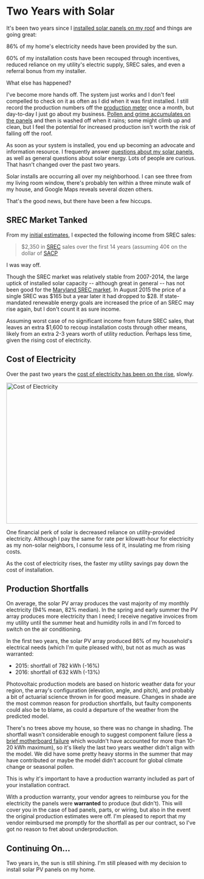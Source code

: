 <!-- title: Two Years with Solar -->
<!-- categories: essay -->
<!-- tags: solar -->
<!-- published: 2017-02-07T15:30:00-05:00 -->
<!-- updated: 2017-02-07T15:35:00-05:00 -->
<!-- summary: In the first two years, solar panels provided 86% of my home's electicity. -->

# Two Years with Solar

It's been two years since I [installed solar panels on my roof](/v2/solar/) and things are going great:

86% of my home's electricity needs have been provided by the sun.

60% of my installation costs have been recouped through incentives, reduced reliance on my utility's electric supply, SREC sales, and even a referral bonus from my installer.

What else has happened?

I've become more hands off. The system just works and I don't feel compelled to check on it as often as I did when it was first installed. I still record the production numbers off the [production meter](https://www.flickr.com/photos/techmsg/15933619976/in/album-72157649099138418/) once a month, but day-to-day I just go about my business. [Pollen and grime accumulates on the panels](https://www.flickr.com/photos/techmsg/26346252231/) and then is washed off when it rains; some might climb up and clean, but I feel the potential for increased production isn't worth the risk of falling off the roof.

As soon as your system is installed, you end up becoming an advocate and information resource. I frequently answer [questions about my solar panels](/v2/solar/solar-faq.html), as well as general questions about solar energy. Lots of people are curious. That hasn't changed over the past two years.

Solar installs are occurring all over my neighborhood. I can see three from my living room window, there's probably ten within a three minute walk of my house, and Google Maps reveals several dozen others.

That's the good news, but there have been a few hiccups.

## SREC Market Tanked

From my [initial estimates](/v2/solar/solar-ongoing.html), I expected the following income from SREC sales:

>$2,350 in [SREC](https://en.wikipedia.org/wiki/Solar_Renewable_Energy_Certificate) sales over the first 14 years (assuming 40&cent; on the dollar of [SACP](http://www.srectrade.com/blog/srec-pricing/solar-alternative-compliance-payment-sacp)

I was way off.

Though the SREC market was relatively stable from 2007-2014, the large uptick of installed solar capacity -- although great in general -- has not been good for the [Maryland SREC market](http://www.srectrade.com/srec_markets/maryland). In August 2015 the price of a single SREC was $165 but a year later it had dropped to $28. If state-mandated renewable energy goals are increased the price of an SREC may rise again, but I don't count it as sure income. 

Assuming worst case of no significant income from future SREC sales, that leaves an extra $1,600 to recoup installation costs through other means, likely from an extra 2-3 years worth of utility reduction. Perhaps less time, given the rising cost of electricity.

## Cost of Electricity

Over the past two years the [cost of electricity has been on the rise](https://www.flickr.com/photos/techmsg/32616718552/), slowly.

<a href="https://www.flickr.com/photos/techmsg/32616718552/" title="Cost of Electricity"><img src="https://c1.staticflickr.com/1/255/32616718552_defce1fcc1_z.jpg" width="600" height="371" alt="Cost of Electricity"></a>

One financial perk of solar is decreased reliance on utility-provided electricity. Although I pay the same for rate per kilowatt-hour for electricity as my non-solar neighbors, I consume less of it, insulating me from rising costs.

As the cost of electricity rises, the faster my utility savings pay down the cost of installation.

## Production Shortfalls

On average, the solar PV array produces the vast majority of my monthly electricity (94% mean, 82% median). In the spring and early summer the PV array produces more electricity than I need; I receive negative invoices from my utility until the summer heat and humidity rolls in and I'm forced to switch on the air conditioning.

In the first two years, the solar PV array produced 86% of my household's electrical needs (which I'm quite pleased with), but not as much as was warranted:

* 2015: shortfall of 782 kWh (-16%)
* 2016: shortfall of 632 kWh (-13%)

Photovoltaic production models are based on historic weather data for your region, the array's configuration (elevation, angle, and pitch), and probably a bit of actuarial science thrown in for good measure. Changes in shade are the most common reason for production shortfalls, but faulty components could also be to blame, as could a departure of the weather from the predicted model.

There's no trees above my house, so there was no change in shading. The shortfall wasn't considerable enough to suggest component failure (less a [brief motherboard failure](/v2/solar/inverter-replacement.html) which wouldn't have accounted for more than 10-20 kWh maximum), so it's likely the last two years weather didn't align with the model. We did have some pretty heavy storms in the summer that may have contributed or maybe the model didn't account for global climate change or seasonal pollen.

This is why it's important to have a production warranty included as part of your installation contract.

With a production warranty, your vendor agrees to reimburse you for the electricity the panels were **warranted** to produce (but didn't). This will cover you in the case of bad panels, parts, or wiring, but also in the event the original production estimates were off. I'm pleased to report that my vendor reimbursed me promptly for the shortfall as per our contract, so I've got no reason to fret about underproduction.

## Continuing On...

Two years in, the sun is still shining. I'm still pleased with my decision to install solar PV panels on my home.